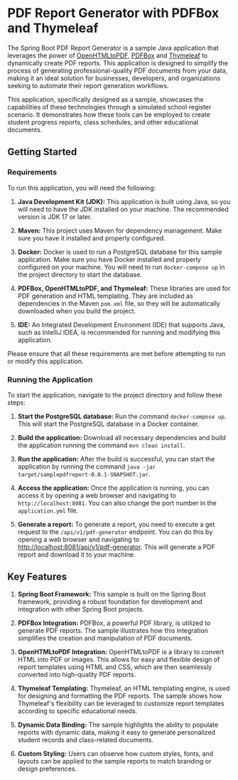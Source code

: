 # PDF Report Generator with PDFBox and Thymeleaf

The Spring Boot PDF Report Generator is a sample Java application that leverages the power
of [OpenHTMLtoPDF](https://github.com/danfickle/openhtmltopdf), [PDFBox](https://pdfbox.apache.org/)
and [Thymeleaf](https://www.thymeleaf.org/) to dynamically create PDF reports.
This application is designed to simplify the process of generating professional-quality PDF documents from your data,
making it an ideal solution for businesses, developers, and organizations seeking to automate their report generation
workflows.

This application, specifically designed as a sample, showcases the capabilities of these technologies through a
simulated school register scenario. It demonstrates how these tools can be employed to create student progress
reports, class schedules, and other educational documents.

## Getting Started

### Requirements

To run this application, you will need the following:

1. **Java Development Kit (JDK):** This application is built using Java, so you will need to have the JDK installed on
   your machine. The recommended version is JDK 17 or later.

2. **Maven:** This project uses Maven for dependency management. Make sure you have it installed and properly
   configured.

3. **Docker:** Docker is used to run a PostgreSQL database for this sample application. Make sure you have Docker
   installed and properly configured on your machine. You will need to run `docker-compose up` in the project directory to start the
   database.

4. **PDFBox, OpenHTMLtoPDF, and Thymeleaf:** These libraries are used for PDF generation and HTML templating. They are
   included as dependencies in the Maven `pom.xml` file, so they will be automatically downloaded when you build the
   project.

5. **IDE:** An Integrated Development Environment (IDE) that supports Java, such as IntelliJ IDEA, is recommended for
   running and modifying this application.

Please ensure that all these requirements are met before attempting to run or modify this application.

### Running the Application

To start the application, navigate to the project directory and follow these steps:

1. **Start the PostgreSQL database:** Run the command `docker-compose up`. This will start the PostgreSQL database in a
   Docker container.

2. **Build the application:** Download all necessary dependencies and build the application running the
   command `mvn clean install`.

3. **Run the application:** After the build is successful, you can start the application by running the
   command `java -jar target/samplepdfreport-0.0.1-SNAPSHOT.jar`.

4. **Access the application:** Once the application is running, you can access it by opening a web browser and
   navigating to `http://localhost:8081`. You can also change the port number in the `application.yml` file.

5. **Generate a report:** To generate a report, you need to execute a get request to the `/api/v1/pdf-generator`
   endpoint. You can do this by opening a web browser and navigating
   to [http://localhost:8081/api/v1/pdf-generator](http://localhost:8081/api/v1/pdf-generator).
   This will generate a PDF report and download it to your machine.

## Key Features

1. **Spring Boot Framework:** This sample is built on the Spring Boot framework, providing a robust foundation for
   development and integration with other Spring Boot projects.

2. **PDFBox Integration:** PDFBox, a powerful PDF library, is utilized to generate PDF reports. The sample illustrates
   how this integration simplifies the creation and manipulation of PDF documents.

3. **OpenHTMLtoPDF Integration:** OpenHTMLtoPDF is a library to convert HTML into PDF or images. This allows for
   easy and flexible design of report templates using HTML and CSS, which are then seamlessly converted into
   high-quality PDF reports.

4. **Thymeleaf Templating:** Thymeleaf, an HTML templating engine, is used for designing and formatting the PDF reports.
   The sample shows how Thymeleaf's flexibility can be leveraged to customize report templates according to specific
   educational needs.

5. **Dynamic Data Binding:** The sample highlights the ability to populate reports with dynamic data, making it easy to
   generate personalized student records and class-related documents.

6. **Custom Styling:** Users can observe how custom styles, fonts, and layouts can be applied to the sample reports to
   match branding or design preferences.